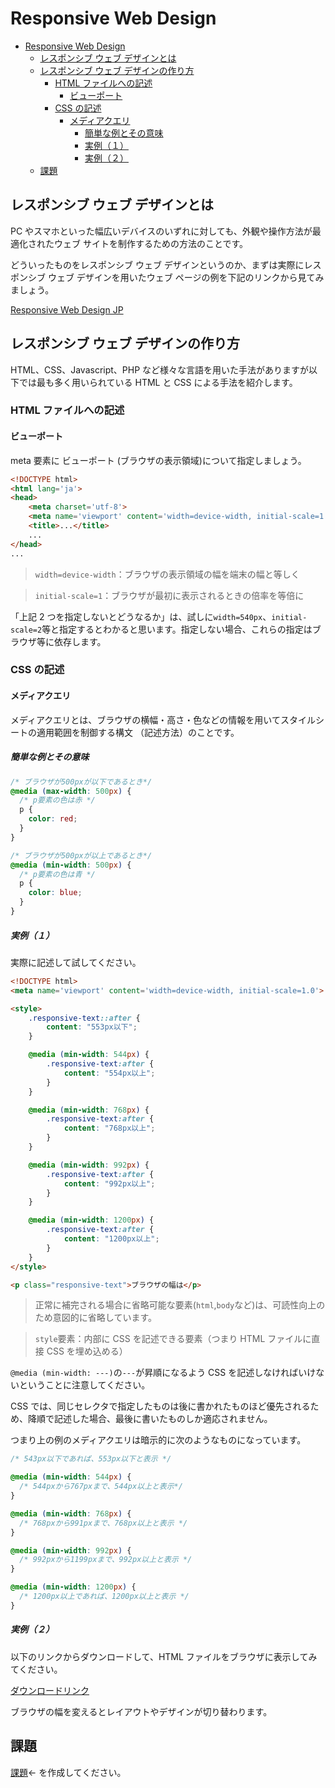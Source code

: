 # Responsive Web Design

* [Responsive Web Design](#responsive-web-design)
  * [レスポンシブ ウェブ デザインとは](#レスポンシブ-ウェブ-デザインとは)
  * [レスポンシブ ウェブ デザインの作り方](#レスポンシブ-ウェブ-デザインの作り方)
    * [HTML ファイルへの記述](#html-ファイルへの記述)
      * [ビューポート](#ビューポート)
    * [CSS の記述](#css-の記述)
      * [メディアクエリ](#メディアクエリ)
        * [簡単な例とその意味](#簡単な例とその意味)
        * [実例（１）](#実例１)
        * [実例（２）](#実例２)
  * [課題](#課題)

## レスポンシブ ウェブ デザインとは

PC やスマホといった幅広いデバイスのいずれに対しても、外観や操作方法が最適化されたウェブ サイトを制作するための方法のことです。

どういったものをレスポンシブ ウェブ デザインというのか、まずは実際にレスポンシブ ウェブ デザインを用いたウェブ ページの例を下記のリンクから見てみましょう。

[Responsive Web Design JP](http://responsive-jp.com/)

## レスポンシブ ウェブ デザインの作り方

HTML、CSS、Javascript、PHP など様々な言語を用いた手法がありますが以下では最も多く用いられている HTML と CSS による手法を紹介します。

### HTML ファイルへの記述

#### ビューポート

meta 要素に ビューポート (ブラウザの表示領域)について指定しましょう。

```html
<!DOCTYPE html>
<html lang='ja'>
<head>
    <meta charset='utf-8'>
    <meta name='viewport' content='width=device-width, initial-scale=1'>
    <title>...</title>
    ...
</head>
...
```

> `width=device-width`：ブラウザの表示領域の幅を端末の幅と等しく

> `initial-scale=1`：ブラウザが最初に表示されるときの倍率を等倍に

「上記 2 つを指定しないとどうなるか」は、試しに`width=540px`、`initial-scale=2`等と指定するとわかると思います。指定しない場合、これらの指定はブラウザ等に依存します。

### CSS の記述

#### メディアクエリ

メディアクエリとは、ブラウザの横幅・高さ・色などの情報を用いてスタイルシートの適用範囲を制御する構文 （記述方法）のことです。

##### 簡単な例とその意味

```css
/* ブラウザが500pxが以下であるとき*/
@media (max-width: 500px) {
  /* p要素の色は赤 */
  p {
    color: red;
  }
}
```

```css
/* ブラウザが500pxが以上であるとき*/
@media (min-width: 500px) {
  /* p要素の色は青 */
  p {
    color: blue;
  }
}
```

##### 実例（１）

実際に記述して試してください。

```html
<!DOCTYPE html>
<meta name='viewport' content='width=device-width, initial-scale=1.0'>

<style>
    .responsive-text::after {
        content: "553px以下";
    }

    @media (min-width: 544px) {
        .responsive-text:after {
            content: "554px以上";
        }
    }

    @media (min-width: 768px) {
        .responsive-text:after {
            content: "768px以上";
        }
    }

    @media (min-width: 992px) {
        .responsive-text:after {
            content: "992px以上";
        }
    }

    @media (min-width: 1200px) {
        .responsive-text:after {
            content: "1200px以上";
        }
    }
</style>

<p class="responsive-text">ブラウザの幅は</p>
```

> 正常に補完される場合に省略可能な要素(`html`,`body`など)は、可読性向上のため意図的に省略しています。

> `style`要素：内部に CSS を記述できる要素（つまり HTML ファイルに直接 CSS を埋め込める）

`@media (min-width: ---)`の`---`が昇順になるよう CSS を記述しなければいけないということに注意してください。

CSS では、同じセレクタで指定したものは後に書かれたものほど優先されるため、降順で記述した場合、最後に書いたものしか適応されません。

つまり上の例のメディアクエリは暗示的に次のようなものになっています。

```css
/* 543px以下であれば、553px以下と表示 */

@media (min-width: 544px) {
  /* 544pxから767pxまで、544px以上と表示*/
}

@media (min-width: 768px) {
  /* 768pxから991pxまで、768px以上と表示 */
}

@media (min-width: 992px) {
  /* 992pxから1199pxまで、992px以上と表示 */
}

@media (min-width: 1200px) {
  /* 1200px以上であれば、1200px以上と表示 */
}
```

##### 実例（２）

以下のリンクからダウンロードして、HTML ファイルをブラウザに表示してみてください。

[ダウンロードリンク](https://minhaskamal.github.io/DownGit/#/home?url=https://github.com/hrdtbs/responsive-web-design/tree/master/demos)

ブラウザの幅を変えるとレイアウトやデザインが切り替わります。

## 課題

[課題](./sample/)← を作成してください。
